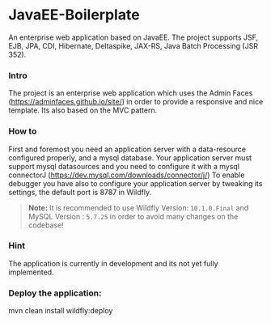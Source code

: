 # JavaEE-Boilerplate

An enterprise web application based on JavaEE. The project supports JSF, EJB, JPA, CDI, Hibernate, Deltaspike, JAX-RS, Java Batch Processing (JSR 352).

### Intro
The project is an enterprise web application which uses the Admin Faces (https://adminfaces.github.io/site/) in order to provide a responsive and nice template. Its also based on the MVC pattern.

### How to
First and foremost you need an application server with a data-resource configured properly, and a mysql database.
Your application server must support mysql datasources and you need to configure it with a mysql connectorJ (https://dev.mysql.com/downloads/connector/j/)
To enable debugger you have also to configure your application server by tweaking its settings, the default port is 8787 in Wildfly.

> **Note:** It is recommended to use Wildfly Version: `10.1.0.Final` and MySQL Version : `5.7.25` in order to avoid many changes on the codebase!

### Hint
The application is currently in development and its not yet fully implemented.

### Deploy the application:
mvn clean install wildfly:deploy
